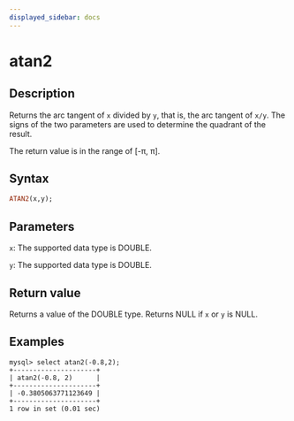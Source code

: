 ```yaml
---
displayed_sidebar: docs
---
```


# atan2

## Description

Returns the arc tangent of `x` divided by `y`, that is, the arc tangent of `x/y`. The signs of the two parameters are used to determine the quadrant of the result.

The return value is in the range of [-π, π].

## Syntax

```Haskell
ATAN2(x,y);
```

## Parameters

`x`: The supported data type is DOUBLE.

`y`: The supported data type is DOUBLE.

## Return value

Returns a value of the DOUBLE type. Returns NULL if `x` or `y` is NULL.

## Examples

```Plain Text
mysql> select atan2(-0.8,2);
+---------------------+
| atan2(-0.8, 2)      |
+---------------------+
| -0.3805063771123649 |
+---------------------+
1 row in set (0.01 sec)
```
